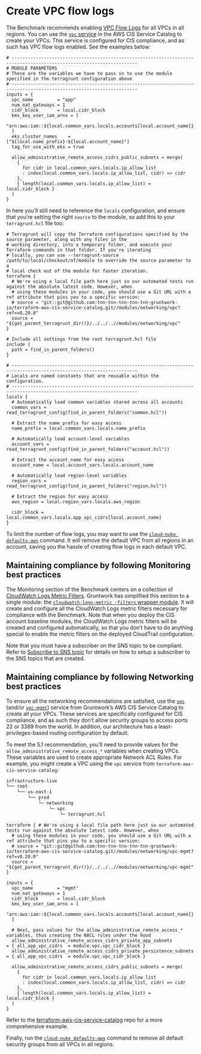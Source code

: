 # Create VPC flow logs

The Benchmark recommends enabling [VPC Flow Logs](https://docs.aws.amazon.com/vpc/latest/userguide/flow-logs.html)
for all VPCs in all regions. You can use the
[`vpc` service](https://github.com/tnn-tnn-tnn-tnn-tnn-gruntwork-io/terraform-aws-cis-service-catalog/blob/master/modules/networking/vpc)
in the AWS CIS Service Catalog to create your VPCs. This service is configured for CIS compliance, and as such has VPC flow
logs enabled. See the examples below:

```hcl title=infrastructure-live/root/us-east-1/prod/networking/vpc/terragrunt.hcl
# ---------------------------------------------------------------------------------------------------------------------
# MODULE PARAMETERS
# These are the variables we have to pass in to use the module specified in the terragrunt configuration above
# ---------------------------------------------------------------------------------------------------------------------
inputs = {
  vpc_name         = "app"
  num_nat_gateways = 1
  cidr_block       = local.cidr_block
  kms_key_user_iam_arns = [
    "arn:aws:iam::${local.common_vars.locals.accounts[local.account_name]}:root",
  ]
  eks_cluster_names    = ["${local.name_prefix}-${local.account_name}"]
  tag_for_use_with_eks = true

  allow_administrative_remote_access_cidrs_public_subnets = merge(
    {
      for cidr in local.common_vars.locals.ip_allow_list
      : index(local.common_vars.locals.ip_allow_list, cidr) => cidr
    },
    { length(local.common_vars.locals.ip_allow_list) = local.cidr_block }
  )
}
```

In here you’ll still need to reference the `locals` configuration, and ensure that you’re setting the right `source` to the module, so add this to your `terragrunt.hcl` file too:

```hcl
# Terragrunt will copy the Terraform configurations specified by the source parameter, along with any files in the
# working directory, into a temporary folder, and execute your Terraform commands in that folder. If you're iterating
# locally, you can use --terragrunt-source /path/to/local/checkout/of/module to override the source parameter to a
# local check out of the module for faster iteration.
terraform {
  # We're using a local file path here just so our automated tests run against the absolute latest code. However, when
  # using these modules in your code, you should use a Git URL with a ref attribute that pins you to a specific version:
  # source = "git::git@github.com:tnn-tnn-tnn-tnn-tnn-gruntwork-io/terraform-aws-cis-service-catalog.git//modules/networking/vpc?ref=v0.20.0"
  source = "${get_parent_terragrunt_dir()}/../../..//modules/networking/vpc"
}

# Include all settings from the root terragrunt.hcl file
include {
  path = find_in_parent_folders()
}

# ---------------------------------------------------------------------------------------------------------------------
# Locals are named constants that are reusable within the configuration.
# ---------------------------------------------------------------------------------------------------------------------
locals {
  # Automatically load common variables shared across all accounts
  common_vars = read_terragrunt_config(find_in_parent_folders("common.hcl"))

  # Extract the name prefix for easy access
  name_prefix = local.common_vars.locals.name_prefix

  # Automatically load account-level variables
  account_vars = read_terragrunt_config(find_in_parent_folders("account.hcl"))

  # Extract the account_name for easy access
  account_name = local.account_vars.locals.account_name

  # Automatically load region-level variables
  region_vars = read_terragrunt_config(find_in_parent_folders("region.hcl"))

  # Extract the region for easy access
  aws_region = local.region_vars.locals.aws_region

  cidr_block = local.common_vars.locals.app_vpc_cidrs[local.account_name]
}
```

To limit the number of flow logs, you may want to use the
[`cloud-nuke defaults-aws`](https://github.com/tnn-tnn-tnn-tnn-tnn-gruntwork-io/cloud-nuke) command. It will remove the default VPC from
all regions in an account, saving you the hassle of creating flow logs in each default VPC.

## Maintaining compliance by following Monitoring best practices

The Monitoring section of the Benchmark centers on a collection of
[CloudWatch Logs Metric
Filters](https://docs.aws.amazon.com/AmazonCloudWatch/latest/logs/MonitoringLogData.html). Gruntwork has simplified this section to a single module: the
[`cloudwatch-logs-metric -filters` wrapper module](https://github.com/tnn-tnn-tnn-tnn-tnn-gruntwork-io/terraform-aws-cis-service-catalog/blob/master/modules/observability/cloudwatch-logs-metric-filters/README.adoc). It will create and configure all the CloudWatch Logs metric filters necessary for
compliance with the Benchmark. Note that when you deploy the CIS account baseline modules, the CloudWatch Logs metric
filters will be created and configured automatically, so that you don’t have to do anything special to enable the metric filters on the
deployed CloudTrail configuration.

Note that you must have a subscriber on the SNS topic to be compliant. Refer to [Subscribe to SNS topic](#subscribe_sns) for details on how to
setup a subscriber to the SNS topics that are created.

## Maintaining compliance by following Networking best practices

To ensure all the networking recommendations are satisfied, use the
[`vpc`](https://github.com/tnn-tnn-tnn-tnn-tnn-gruntwork-io/terraform-aws-cis-service-catalog/tree/master/modules/networking/vpc) (and/or
[`vpc-mgmt`](https://github.com/tnn-tnn-tnn-tnn-tnn-gruntwork-io/terraform-aws-cis-service-catalog/tree/master/modules/networking/vpc-mgmt))
service from Gruntwork’s AWS CIS Service Catalog to create all your VPCs. These services are specifically configured for
CIS compliance, and as such they don’t allow security groups to access ports 22 or 3389 from the world. In addition,
our architecture has a least-privileges-based routing configuration by default.

To meet the 5.1 recommendation, you’ll need to provide values for the `allow_administrative_remote_access_*` variables
when creating VPCs. These variables are used to create appropriate Network ACL Rules. For example, you might create a
VPC using the `vpc` service from `terraform-aws-cis-service-catalog`:

```bash
infrastructure-live
└── root
    └── us-east-1
        └── prod
            └─ networking
                └─ vpc
                    └─ terragrunt.hcl
```

```hcl title=infrastructure-modules/networking/vpc/myvpc/main.tf
terraform { # We're using a local file path here just so our automated tests run against the absolute latest code. However, when
  # using these modules in your code, you should use a Git URL with a ref attribute that pins you to a specific version:
  # source = "git::git@github.com:tnn-tnn-tnn-tnn-tnn-gruntwork-io/terraform-aws-cis-service-catalog.git//modules/networking/vpc-mgmt?ref=v0.20.0"
  source = "${get_parent_terragrunt_dir()}/../../..//modules/networking/vpc-mgmt"
}
```

```hcl
inputs = {
  vpc_name         = "mgmt"
  num_nat_gateways = 1
  cidr_block       = local.cidr_block
  kms_key_user_iam_arns = [
    "arn:aws:iam::${local.common_vars.locals.accounts[local.account_name]}:root",
  ]

  # Next, pass values for the allow_administrative_remote_access_* variables, thus creating the NACL rules under the hood
  allow_administrative_remote_access_cidrs_private_app_subnets         = { all_app_vpc_cidrs  = module.vpc.vpc_cidr_block }
  allow_administrative_remote_access_cidrs_private_persistence_subnets = { all_app_vpc_cidrs  = module.vpc.vpc_cidr_block }

  allow_administrative_remote_access_cidrs_public_subnets = merge(
    {
      for cidr in local.common_vars.locals.ip_allow_list
      : index(local.common_vars.locals.ip_allow_list, cidr) => cidr
    },
    { length(local.common_vars.locals.ip_allow_list) = local.cidr_block }
  )
}
```

Refer to the [terraform-aws-cis-service-catalog](https://github.com/tnn-tnn-tnn-tnn-tnn-gruntwork-io/terraform-aws-cis-service-catalog/tree/master/examples/for-learning-and-testing/networking/vpc/)
repo for a more comprehensive example.

Finally, run the [`cloud-nuke defaults-aws`](https://github.com/tnn-tnn-tnn-tnn-tnn-gruntwork-io/cloud-nuke) command to remove all
default security groups from all VPCs in all regions.


<!-- ##DOCS-SOURCER-START
{
  "sourcePlugin": "local-copier",
  "hash": "8312868084cd9973395eb4fd0af2d900"
}
##DOCS-SOURCER-END -->
